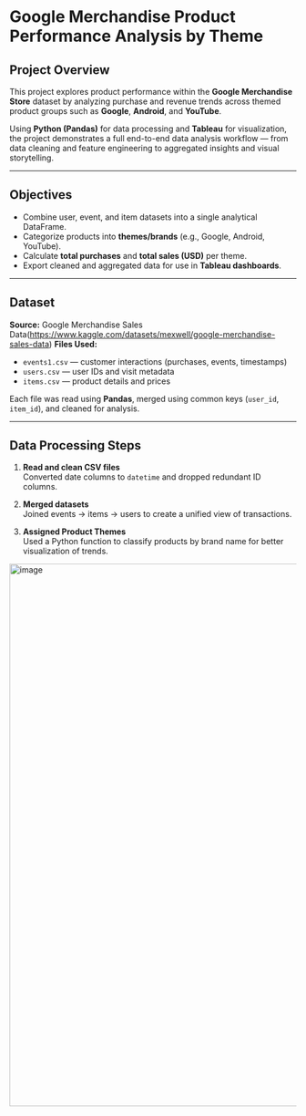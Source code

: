 #  Google Merchandise Product Performance Analysis by Theme

## Project Overview
This project explores product performance within the **Google Merchandise Store** dataset by analyzing purchase and revenue trends across themed product groups such as **Google**, **Android**, and **YouTube**.

Using **Python (Pandas)** for data processing and **Tableau** for visualization, the project demonstrates a full end-to-end data analysis workflow — from data cleaning and feature engineering to aggregated insights and visual storytelling.

---

##  Objectives
- Combine user, event, and item datasets into a single analytical DataFrame.
- Categorize products into **themes/brands** (e.g., Google, Android, YouTube).
- Calculate **total purchases** and **total sales (USD)** per theme.
- Export cleaned and aggregated data for use in **Tableau dashboards**.

---

##  Dataset
**Source:** Google Merchandise Sales Data(https://www.kaggle.com/datasets/mexwell/google-merchandise-sales-data)
**Files Used:**
- `events1.csv` — customer interactions (purchases, events, timestamps)
- `users.csv` — user IDs and visit metadata
- `items.csv` — product details and prices

Each file was read using **Pandas**, merged using common keys (`user_id`, `item_id`), and cleaned for analysis.

---

##  Data Processing Steps
1. **Read and clean CSV files**  
   Converted date columns to `datetime` and dropped redundant ID columns.

2. **Merged datasets**  
   Joined events → items → users to create a unified view of transactions.

3. **Assigned Product Themes**  
   Used a Python function to classify products by brand name for better
   visualization of trends. 



<img width="976" height="952" alt="image" src="https://github.com/user-attachments/assets/255dfc24-07d8-4039-a3cf-e2c7f6e9125a" />
